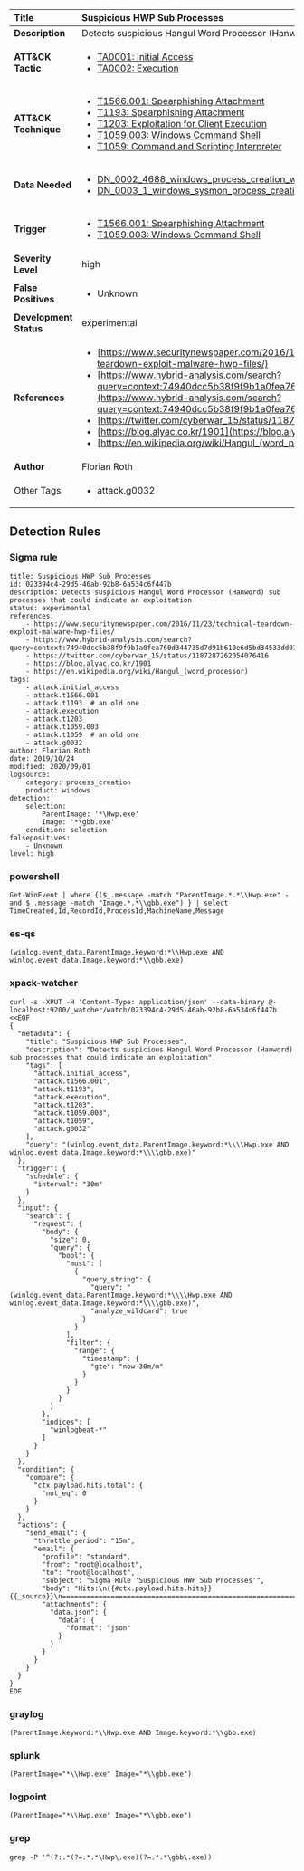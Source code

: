 | Title                    | Suspicious HWP Sub Processes       |
|:-------------------------|:------------------|
| **Description**          | Detects suspicious Hangul Word Processor (Hanword) sub processes that could indicate an exploitation |
| **ATT&amp;CK Tactic**    |  <ul><li>[TA0001: Initial Access](https://attack.mitre.org/tactics/TA0001)</li><li>[TA0002: Execution](https://attack.mitre.org/tactics/TA0002)</li></ul>  |
| **ATT&amp;CK Technique** | <ul><li>[T1566.001: Spearphishing Attachment](https://attack.mitre.org/techniques/T1566/001)</li><li>[T1193: Spearphishing Attachment](https://attack.mitre.org/techniques/T1193)</li><li>[T1203: Exploitation for Client Execution](https://attack.mitre.org/techniques/T1203)</li><li>[T1059.003: Windows Command Shell](https://attack.mitre.org/techniques/T1059/003)</li><li>[T1059: Command and Scripting Interpreter](https://attack.mitre.org/techniques/T1059)</li></ul>  |
| **Data Needed**          | <ul><li>[DN_0002_4688_windows_process_creation_with_commandline](../Data_Needed/DN_0002_4688_windows_process_creation_with_commandline.md)</li><li>[DN_0003_1_windows_sysmon_process_creation](../Data_Needed/DN_0003_1_windows_sysmon_process_creation.md)</li></ul>  |
| **Trigger**              | <ul><li>[T1566.001: Spearphishing Attachment](../Triggers/T1566.001.md)</li><li>[T1059.003: Windows Command Shell](../Triggers/T1059.003.md)</li></ul>  |
| **Severity Level**       | high |
| **False Positives**      | <ul><li>Unknown</li></ul>  |
| **Development Status**   | experimental |
| **References**           | <ul><li>[https://www.securitynewspaper.com/2016/11/23/technical-teardown-exploit-malware-hwp-files/](https://www.securitynewspaper.com/2016/11/23/technical-teardown-exploit-malware-hwp-files/)</li><li>[https://www.hybrid-analysis.com/search?query=context:74940dcc5b38f9f9b1a0fea760d344735d7d91b610e6d5bd34533dd0153402c5&from_sample=5db135000388385a7644131f&block_redirect=1](https://www.hybrid-analysis.com/search?query=context:74940dcc5b38f9f9b1a0fea760d344735d7d91b610e6d5bd34533dd0153402c5&from_sample=5db135000388385a7644131f&block_redirect=1)</li><li>[https://twitter.com/cyberwar_15/status/1187287262054076416](https://twitter.com/cyberwar_15/status/1187287262054076416)</li><li>[https://blog.alyac.co.kr/1901](https://blog.alyac.co.kr/1901)</li><li>[https://en.wikipedia.org/wiki/Hangul_(word_processor)](https://en.wikipedia.org/wiki/Hangul_(word_processor))</li></ul>  |
| **Author**               | Florian Roth |
| Other Tags           | <ul><li>attack.g0032</li></ul> | 

## Detection Rules

### Sigma rule

```
title: Suspicious HWP Sub Processes
id: 023394c4-29d5-46ab-92b8-6a534c6f447b
description: Detects suspicious Hangul Word Processor (Hanword) sub processes that could indicate an exploitation
status: experimental
references:
    - https://www.securitynewspaper.com/2016/11/23/technical-teardown-exploit-malware-hwp-files/
    - https://www.hybrid-analysis.com/search?query=context:74940dcc5b38f9f9b1a0fea760d344735d7d91b610e6d5bd34533dd0153402c5&from_sample=5db135000388385a7644131f&block_redirect=1
    - https://twitter.com/cyberwar_15/status/1187287262054076416
    - https://blog.alyac.co.kr/1901
    - https://en.wikipedia.org/wiki/Hangul_(word_processor)
tags:
    - attack.initial_access
    - attack.t1566.001
    - attack.t1193  # an old one
    - attack.execution
    - attack.t1203
    - attack.t1059.003
    - attack.t1059  # an old one
    - attack.g0032
author: Florian Roth
date: 2019/10/24
modified: 2020/09/01
logsource:
    category: process_creation
    product: windows
detection:
    selection:
        ParentImage: '*\Hwp.exe'
        Image: '*\gbb.exe'
    condition: selection
falsepositives:
    - Unknown
level: high

```





### powershell
    
```
Get-WinEvent | where {($_.message -match "ParentImage.*.*\\Hwp.exe" -and $_.message -match "Image.*.*\\gbb.exe") } | select TimeCreated,Id,RecordId,ProcessId,MachineName,Message
```


### es-qs
    
```
(winlog.event_data.ParentImage.keyword:*\\Hwp.exe AND winlog.event_data.Image.keyword:*\\gbb.exe)
```


### xpack-watcher
    
```
curl -s -XPUT -H 'Content-Type: application/json' --data-binary @- localhost:9200/_watcher/watch/023394c4-29d5-46ab-92b8-6a534c6f447b <<EOF
{
  "metadata": {
    "title": "Suspicious HWP Sub Processes",
    "description": "Detects suspicious Hangul Word Processor (Hanword) sub processes that could indicate an exploitation",
    "tags": [
      "attack.initial_access",
      "attack.t1566.001",
      "attack.t1193",
      "attack.execution",
      "attack.t1203",
      "attack.t1059.003",
      "attack.t1059",
      "attack.g0032"
    ],
    "query": "(winlog.event_data.ParentImage.keyword:*\\\\Hwp.exe AND winlog.event_data.Image.keyword:*\\\\gbb.exe)"
  },
  "trigger": {
    "schedule": {
      "interval": "30m"
    }
  },
  "input": {
    "search": {
      "request": {
        "body": {
          "size": 0,
          "query": {
            "bool": {
              "must": [
                {
                  "query_string": {
                    "query": "(winlog.event_data.ParentImage.keyword:*\\\\Hwp.exe AND winlog.event_data.Image.keyword:*\\\\gbb.exe)",
                    "analyze_wildcard": true
                  }
                }
              ],
              "filter": {
                "range": {
                  "timestamp": {
                    "gte": "now-30m/m"
                  }
                }
              }
            }
          }
        },
        "indices": [
          "winlogbeat-*"
        ]
      }
    }
  },
  "condition": {
    "compare": {
      "ctx.payload.hits.total": {
        "not_eq": 0
      }
    }
  },
  "actions": {
    "send_email": {
      "throttle_period": "15m",
      "email": {
        "profile": "standard",
        "from": "root@localhost",
        "to": "root@localhost",
        "subject": "Sigma Rule 'Suspicious HWP Sub Processes'",
        "body": "Hits:\n{{#ctx.payload.hits.hits}}{{_source}}\n================================================================================\n{{/ctx.payload.hits.hits}}",
        "attachments": {
          "data.json": {
            "data": {
              "format": "json"
            }
          }
        }
      }
    }
  }
}
EOF

```


### graylog
    
```
(ParentImage.keyword:*\\Hwp.exe AND Image.keyword:*\\gbb.exe)
```


### splunk
    
```
(ParentImage="*\\Hwp.exe" Image="*\\gbb.exe")
```


### logpoint
    
```
(ParentImage="*\\Hwp.exe" Image="*\\gbb.exe")
```


### grep
    
```
grep -P '^(?:.*(?=.*.*\Hwp\.exe)(?=.*.*\gbb\.exe))'
```



